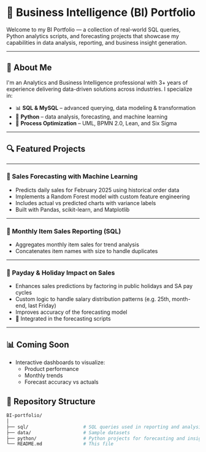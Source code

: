 # 🧠 Business Intelligence (BI) Portfolio

Welcome to my BI Portfolio — a collection of real-world SQL queries, Python analytics scripts, and forecasting projects that showcase my capabilities in data analysis, reporting, and business insight generation.

---

## 🚀 About Me

I'm an Analytics and Business Intelligence professional with 3+ years of experience delivering data-driven solutions across industries. I specialize in:

- 📊 **SQL & MySQL** – advanced querying, data modeling & transformation  
- 🐍 **Python** – data analysis, forecasting, and machine learning  
- 🧠 **Process Optimization** – UML, BPMN 2.0, Lean, and Six Sigma  

---

## 🔍 Featured Projects

---

### 📅 Sales Forecasting with Machine Learning  
- Predicts daily sales for February 2025 using historical order data  
- Implements a Random Forest model with custom feature engineering  
- Includes actual vs predicted charts with variance labels  
- Built with Pandas, scikit-learn, and Matplotlib  

---

### 🛒 Monthly Item Sales Reporting (SQL)
- Aggregates monthly item sales for trend analysis  
- Concatenates item names with size to handle duplicates  

---

### 📌 Payday & Holiday Impact on Sales  
- Enhances sales predictions by factoring in public holidays and SA pay cycles  
- Custom logic to handle salary distribution patterns (e.g. 25th, month-end, last Friday)  
- Improves accuracy of the forecasting model  
- 📁 Integrated in the forecasting scripts

---

## 📊 Coming Soon

- Interactive dashboards to visualize:
  - Product performance  
  - Monthly trends  
  - Forecast accuracy vs actuals  

## 📂 Repository Structure

```bash
BI-portfolio/
│
├── sql/                    # SQL queries used in reporting and analysis
├── data/                   # Sample datasets
├── python/                 # Python projects for forecasting and insights
└── README.md               # This file